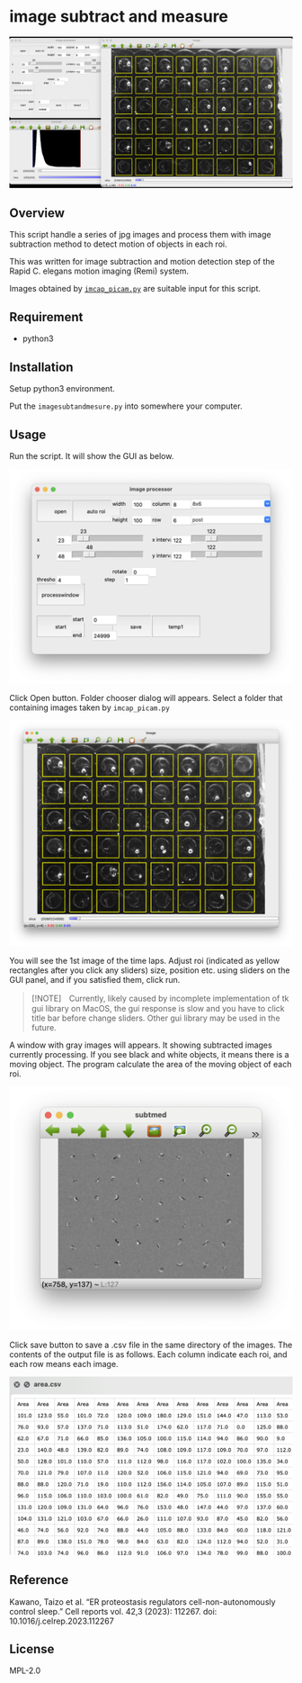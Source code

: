# image subtract and measure

![alt text](images/imagesubtmeasure_1.png)

## Overview
This script handle a series of jpg images and process them with image subtraction method to detect motion of objects in each roi.

This was written for image subtraction and motion detection step of the Rapid C. elegans motion imaging (Remi) system.

Images obtained by [`imcap_picam.py`](https://github.com/t3kawano/imagecapture_picam) are suitable input for this script.

## Requirement
- python3


## Installation
Setup python3 environment.

Put the `imagesubtandmesure.py` into somewhere your computer.


## Usage
Run the script. It will show the GUI as below.

![alt text](images/imagesubtmeasure_GUI.png)

Click Open button. Folder chooser dialog will appears. Select a folder that containing images taken by `imcap_picam.py`



![alt text](images/imagesubtmeasure_rawimage.png)

You will see the 1st image of the time laps.
Adjust roi (indicated as yellow rectangles after you click any sliders) size, position etc. using sliders on the GUI panel, and if you satisfied them, click run.


>[!NOTE]　Currently, likely caused by incomplete implementation of tk gui library on MacOS, the gui response is slow and you have to click title bar before change sliders. Other gui library may be used in the future.


A window with gray images will appears. It showing subtracted images currently processing. If you see black and white objects, it means there is a moving object. The program calculate the area of the moving object of each roi. 

![alt text](images/imagesubtmeasure_subt.png)

Click save button to save a .csv file in the same directory of the images. The contents of the output file is as follows. Each column indicate each roi, and each row means each image.


![alt text](images/area.png)


<!-- 
## Note
## Features 
## Author -->

## Reference
Kawano, Taizo et al. “ER proteostasis regulators cell-non-autonomously control sleep.” Cell reports vol. 42,3 (2023): 112267. doi: 10.1016/j.celrep.2023.112267

## License
MPL-2.0
